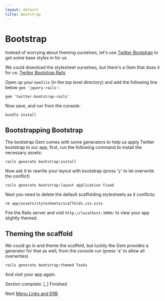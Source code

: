 ```yaml
---
layout: default
title: Bootstrap
---
```

# Bootstrap

Instead of worrying about theming ourselves, let's use [Twitter Bootstrap](http://twitter.github.com/bootstrap/) to get some base styles in for us.

We could download the stylesheet ourselves, but there's a Gem that does it for us: [Twitter Bootstrap Rails](https://github.com/seyhunak/twitter-bootstrap-rails)

Open up your `Gemfile` (in the top level directory) and add the following line below `gem 'jquery-rails'`:

    gem 'twitter-bootstrap-rails'

Now save, and run from the console:

    bundle install

## Bootstrapping Bootstrap

The bootstrap Gem comes with some generators to help us apply Twitter bootstrap to our app, first, run the following command to install the necessary assets:

    rails generate bootstrap:install

Now ask it to rewrite your layout with bootstrap (press 'y' to let overwrite the conflict)

    rails generate bootstrap:layout application fixed

Next you need to delete the default scaffolding stylesheets as it conflicts:

    rm app/assets/stylesheets/scaffolds.css.scss 

Fire the Rails server and visit `http://localhost:3000/` to view your app slightly themed.

## Theming the scaffold

We could go in and theme the scaffold, but luckily the Gem provides a generator for that as well, from the console run (press 'a' to allow all overwrites)

    rails generate bootstrap:themed Tasks

And visit your app again.
    

Section complete: \[_\] Finished

Next [Menu Links and ERB](users.html)


    


